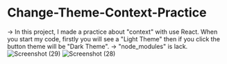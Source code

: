# Change-Theme-Context-Practice
-> In this project, I made a practice about "context" with use React. When you start my code, firstly you will see a "Light Theme" then if you click the button theme will be "Dark Theme".
-> "node_modules" is lack.
![Screenshot (29)](https://user-images.githubusercontent.com/85365132/215488896-c4c29fb8-5804-4689-8283-5b7ba74a95d5.png)
![Screenshot (28)](https://user-images.githubusercontent.com/85365132/215488941-70a1a77e-a19c-4bf2-9c89-86a8aba9796c.png)
